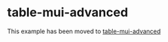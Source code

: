 # table-mui-advanced

This example has been moved to [table-mui-advanced](../../.././table-mui-advanced)
